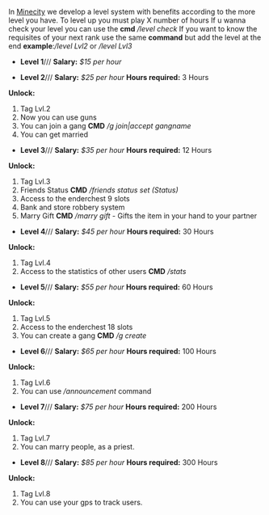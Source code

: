 In [Minecity](http://mcrp.fun/) we develop a level system with benefits according to the more level you have. To level up you must play X number of hours
If u wanna check your level you can use the **cmd** _/level check_
If you want to know the requisites of your next rank use the same **command** but add the level at the end **example**:_/level Lvl2_ or _/level Lvl3_

* **Level 1**///
**Salary:** _$15 per hour_

* **Level 2**///
**Salary:** _$25 per hour_
**Hours required:** 3 Hours

**Unlock:**
1. Tag Lvl.2
2. Now you can use guns
3. You can join a gang **CMD** _/g join|accept gangname_
4. You can get married 

* **Level 3**///
**Salary:** _$35 per hour_
**Hours required:** 12 Hours

**Unlock:**
1. Tag Lvl.3
2. Friends Status **CMD** _/friends status set (Status)_
3. Access to the enderchest 9 slots
4. Bank and store robbery system
5. Marry Gift **CMD** _/marry gift_ - Gifts the item in your hand to your partner

* **Level 4**///
**Salary:** _$45 per hour_
**Hours required:** 30 Hours

**Unlock:**
1. Tag Lvl.4
2. Access to the statistics of other users **CMD** _/stats <username>_

* **Level 5**///
**Salary:** _$55 per hour_
**Hours required:** 60 Hours

**Unlock:**
1. Tag Lvl.5
3. Access to the enderchest 18 slots
4. You can create a gang **CMD** _/g create <nameofthegang>_

* **Level 6**///
**Salary:** _$65 per hour_
**Hours required:** 100 Hours

**Unlock:**
1. Tag Lvl.6
2. You can use _/announcement_ command

* **Level 7**///
**Salary:** _$75 per hour_
**Hours required:** 200 Hours

**Unlock:**
1. Tag Lvl.7
2. You can marry people, as a priest.

* **Level 8**///
**Salary:** _$85 per hour_
**Hours required:** 300 Hours

**Unlock:**
1. Tag Lvl.8
2. You can use your gps to track users. 